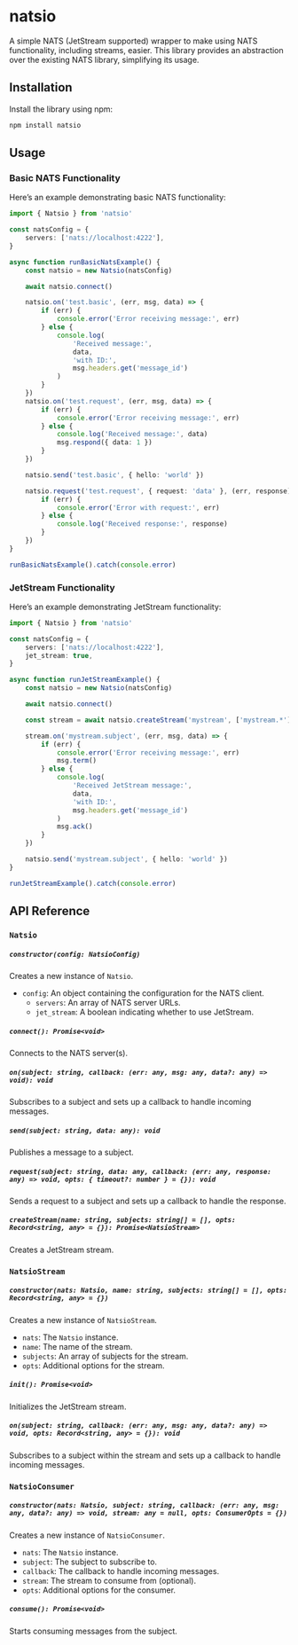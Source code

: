 # natsio

A simple NATS (JetStream supported) wrapper to make using NATS functionality, including streams, easier. This library provides an abstraction over the existing NATS library, simplifying its usage.

## Installation

Install the library using npm:

```sh
npm install natsio
```

## Usage

### Basic NATS Functionality

Here’s an example demonstrating basic NATS functionality:

```ts
import { Natsio } from 'natsio'

const natsConfig = {
    servers: ['nats://localhost:4222'],
}

async function runBasicNatsExample() {
    const natsio = new Natsio(natsConfig)

    await natsio.connect()

    natsio.on('test.basic', (err, msg, data) => {
        if (err) {
            console.error('Error receiving message:', err)
        } else {
            console.log(
                'Received message:',
                data,
                'with ID:',
                msg.headers.get('message_id')
            )
        }
    })
    natsio.on('test.request', (err, msg, data) => {
        if (err) {
            console.error('Error receiving message:', err)
        } else {
            console.log('Received message:', data)
            msg.respond({ data: 1 })
        }
    })

    natsio.send('test.basic', { hello: 'world' })

    natsio.request('test.request', { request: 'data' }, (err, response) => {
        if (err) {
            console.error('Error with request:', err)
        } else {
            console.log('Received response:', response)
        }
    })
}

runBasicNatsExample().catch(console.error)
```

### JetStream Functionality

Here’s an example demonstrating JetStream functionality:

```ts
import { Natsio } from 'natsio'

const natsConfig = {
    servers: ['nats://localhost:4222'],
    jet_stream: true,
}

async function runJetStreamExample() {
    const natsio = new Natsio(natsConfig)

    await natsio.connect()

    const stream = await natsio.createStream('mystream', ['mystream.*'])

    stream.on('mystream.subject', (err, msg, data) => {
        if (err) {
            console.error('Error receiving message:', err)
            msg.term()
        } else {
            console.log(
                'Received JetStream message:',
                data,
                'with ID:',
                msg.headers.get('message_id')
            )
            msg.ack()
        }
    })

    natsio.send('mystream.subject', { hello: 'world' })
}

runJetStreamExample().catch(console.error)
```

## API Reference

### `Natsio`

##### `constructor(config: NatsioConfig)`

Creates a new instance of `Natsio`.

-   `config`: An object containing the configuration for the NATS client.
    -   `servers`: An array of NATS server URLs.
    -   `jet_stream`: A boolean indicating whether to use JetStream.

##### `connect(): Promise<void>`

Connects to the NATS server(s).

##### `on(subject: string, callback: (err: any, msg: any, data?: any) => void): void`

Subscribes to a subject and sets up a callback to handle incoming messages.

##### `send(subject: string, data: any): void`

Publishes a message to a subject.

##### `request(subject: string, data: any, callback: (err: any, response: any) => void, opts: { timeout?: number } = {}): void`

Sends a request to a subject and sets up a callback to handle the response.

##### `createStream(name: string, subjects: string[] = [], opts: Record<string, any> = {}): Promise<NatsioStream>`

Creates a JetStream stream.

### `NatsioStream`

##### `constructor(nats: Natsio, name: string, subjects: string[] = [], opts: Record<string, any> = {})`

Creates a new instance of `NatsioStream`.

-   `nats`: The `Natsio` instance.
-   `name`: The name of the stream.
-   `subjects`: An array of subjects for the stream.
-   `opts`: Additional options for the stream.

##### `init(): Promise<void>`

Initializes the JetStream stream.

##### `on(subject: string, callback: (err: any, msg: any, data?: any) => void, opts: Record<string, any> = {}): void`

Subscribes to a subject within the stream and sets up a callback to handle incoming messages.

### `NatsioConsumer`

##### `constructor(nats: Natsio, subject: string, callback: (err: any, msg: any, data?: any) => void, stream: any = null, opts: ConsumerOpts = {})`

Creates a new instance of `NatsioConsumer`.

-   `nats`: The `Natsio` instance.
-   `subject`: The subject to subscribe to.
-   `callback`: The callback to handle incoming messages.
-   `stream`: The stream to consume from (optional).
-   `opts`: Additional options for the consumer.

##### `consume(): Promise<void>`

Starts consuming messages from the subject.
